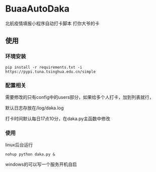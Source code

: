 # BuaaAutoDaka

北航疫情填报小程序自动打卡脚本
打你大爷的卡

## 使用

### 环境安装

```
pip install -r requirements.txt -i https://pypi.tuna.tsinghua.edu.cn/simple
```

### 配置相关

需要修改的只有config中的users部分，如果给多个人打卡，加到列表就行，

默认日志存放在/log/daka.log

打卡时间默认每日17点10分，在daka.py主函数中修改

### 使用

linux后台运行

```
nohup python daka.py &
```

windows的可以写一个服务开机自启